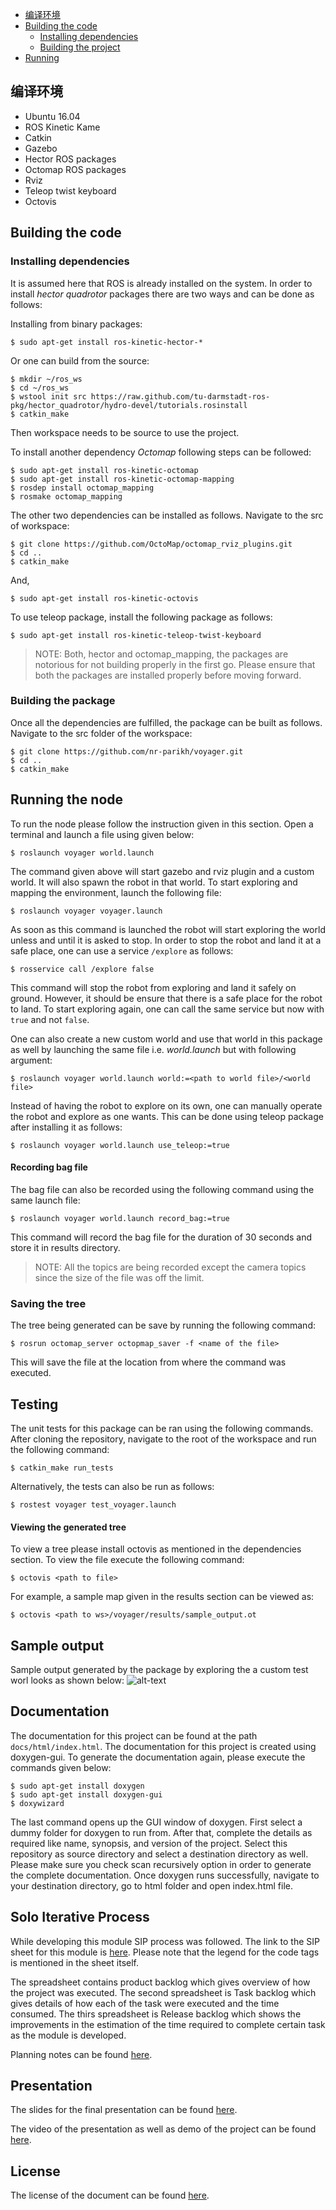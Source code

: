* [编译环境](#dependencies)
* [Building the code](#building)
	* [Installing dependencies](#install-dependencies)
	* [Building the project](#build-project)
* [Running](#running)
## <a name="dependencies"></a> 编译环境
* Ubuntu 16.04
* ROS Kinetic Kame 
* Catkin
* Gazebo 
* Hector ROS packages 
* Octomap ROS packages 
* Rviz 
* Teleop twist keyboard 
* Octovis 

## <a name="building"></a> Building the code   
### <a name="install-dependencies"></a> Installing dependencies
It is assumed here that ROS is already installed on the system. In order to install *hector quadrotor* packages there are two ways and can be done as follows:

Installing from binary packages:
```
$ sudo apt-get install ros-kinetic-hector-*
```

Or one can build from the source:
```
$ mkdir ~/ros_ws
$ cd ~/ros_ws
$ wstool init src https://raw.github.com/tu-darmstadt-ros-pkg/hector_quadrotor/hydro-devel/tutorials.rosinstall
$ catkin_make 
```

Then workspace needs to be source to use the project. 

To install another dependency *Octomap* following steps can be followed:
```
$ sudo apt-get install ros-kinetic-octomap
$ sudo apt-get install ros-kinetic-octomap-mapping 
$ rosdep install octomap_mapping 
$ rosmake octomap_mapping
```

The other two dependencies can be installed as follows. Navigate to the src of workspace:
```
$ git clone https://github.com/OctoMap/octomap_rviz_plugins.git
$ cd ..
$ catkin_make
```

And,
```
$ sudo apt-get install ros-kinetic-octovis
```

To use teleop package, install the following package as follows:
```
$ sudo apt-get install ros-kinetic-teleop-twist-keyboard
```


>NOTE: Both, hector and octomap_mapping, the packages are notorious for not building properly in the first go. Please ensure that both the packages are installed properly before moving forward. 

### <a name="build-project"></a> Building the package
Once all the dependencies are fulfilled, the package can be built as follows. Navigate to the src folder of the workspace:
```
$ git clone https://github.com/nr-parikh/voyager.git
$ cd ..
$ catkin_make
```

## <a name="running"></a> Running the node 
To run the node please follow the instruction given in this section. Open a terminal and launch a file using given below:
```
$ roslaunch voyager world.launch
```

The command given above will start gazebo and rviz plugin and a custom world. It will also spawn the robot in that world. To start exploring and mapping the environment, launch the following file:
```
$ roslaunch voyager voyager.launch
```

As soon as this command is launched the robot will start exploring the world unless and until it is asked to stop. In order to stop the robot and land it at a safe place, one can use a service `/explore` as follows:
```
$ rosservice call /explore false
```

This command will stop the robot from exploring and land it safely on ground. However, it should be ensure that there is a safe place for the robot to land. To start exploring again, one can call the same service but now with `true` and not `false`. 

One can also create a new custom world and use that world in this package as well by launching the same file i.e. *world.launch* but with following argument:
```
$ roslaunch voyager world.launch world:=<path to world file>/<world file>
```

Instead of having the robot to explore on its own, one can manually operate the robot and explore as one wants. This can be done using teleop package after installing it as follows:
```
$ roslaunch voyager world.launch use_teleop:=true
```

#### Recording bag file 
The bag file can also be recorded using the following command using the same launch file:
```
$ roslaunch voyager world.launch record_bag:=true
```
This command will record the bag file for the duration of 30 seconds and store it in results directory. 
>NOTE: All the topics are being recorded except the camera topics since the size of the file was off the limit. 

### Saving the tree
The tree being generated can be save by running the following command:
```
$ rosrun octomap_server octopmap_saver -f <name of the file>
```

This will save the file at the location from where the command was executed. 

## <a name="testing"></a> Testing 
The unit tests for this package can be ran using the following commands. After cloning the repository, navigate to the root of the workspace and run the following command:
```
$ catkin_make run_tests 
```

Alternatively, the tests can also be run as follows:
```
$ rostest voyager test_voyager.launch
```

#### Viewing the generated tree 
To view a tree please install octovis as mentioned in the dependencies section. To view the file execute the following command:
```
$ octovis <path to file>
```

For example, a sample map given in the results section can be viewed as:
```
$ octovis <path to ws>/voyager/results/sample_output.ot
```

## <a name="output"></a> Sample output
Sample output generated by the package by exploring the a custom test worl looks as shown below:
![alt-text](results/sample_output.png)

## <a name="docs"></a> Documentation
The documentation for this project can be found at the path `docs/html/index.html`. The documentation for this project is created using doxygen-gui. To generate the documentation again, please execute the commands given below:
```
$ sudo apt-get install doxygen 
$ sudo apt-get install doxygen-gui
$ doxywizard
```

The last command opens up the GUI window of doxygen. First select a dummy folder for doxygen to run from. After that, complete the details as required like name, synopsis, and version of the project. Select this repository as source directory and select a destination directory as well. Please make sure you check scan recursively option in order to generate the complete documentation. Once doxygen runs successfully, navigate to your destination directory, go to html folder and open index.html file.

## <a name="sip"></a> Solo Iterative Process 
While developing this module SIP process was followed. The link to the SIP sheet for this module is [here](https://docs.google.com/spreadsheets/d/11tZz-o4cJSky1bMGR0uIQGLcoGgMJUM74vtqE4XKSQ8/edit?usp=sharing). Please note that the legend for the code tags is mentioned in the sheet itself.

The spreadsheet contains product backlog which gives overview of how the project was executed. The second spreadsheet is Task backlog which gives details of how each of the task were executed and the time consumed. The thirs spreadsheet is Release backlog which shows the improvements in the estimation of the time required to complete certain task as the module is developed. 

Planning notes can be found [here](https://docs.google.com/document/d/1XSsnkajWHP6XwBxO1Zjkb_wmKyFWa5k23H9Gzb1IpiQ/edit?usp=sharing).

## <a name="present"></a> Presentation
The slides for the final presentation can be found [here](https://docs.google.com/presentation/d/1I7c-rBKHdLnsbCT6sVaDmLgEeXg7oTwyJsZUmdR4C7E/edit?usp=sharing). 

The video of the presentation as well as demo of the project can be found [here](https://youtu.be/Qogoys-AiRE).

## <a name="lic"></a> License
The license of the document can be found [here](LICENSE).
